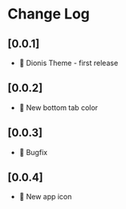 # Change Log

## [0.0.1]

- 🔖 Dionis Theme - first release

## [0.0.2]

- 🎨 New bottom tab color

## [0.0.3]

- 🐛 Bugfix

## [0.0.4]

- 🎨 New app icon
